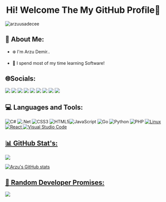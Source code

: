 <h1 align="center">Hi! Welcome The My GitHub Profile👋</h1>
<p align="left"> <img src="https://komarev.com/ghpvc/?username=arzuusadecee&label=Profile%20views&color=0e75b6&style=flat" alt="arzuusadecee" /> </p>

🌵 About Me:
-----------------------------------------
- ❄️ I'm Arzu Demir..

- 🌱 I spend most of my time learning Software!


🌐Socials:
-----------------------------------------


<a href="https://instagram.com/arzuusadecee" target="_blank"><img src="https://img.shields.io/badge/-Instagram-%23E4405F?style=for-the-badge&logo=instagram&logoColor=white" target="_blank"></a>
<a href="https://twitter.com/arzuusadecee" target="_blank"><img src="https://img.shields.io/badge/Twitter-%231DA1F2.svg?style=for-the-badge&logo=Twitter&logoColor=white" target="_blank"></a>
<a href="https://www.linkedin.com/in/arzuusadecee/" target="_blank"><img src="https://img.shields.io/badge/-LinkedIn-%230077B5?style=for-the-badge&logo=linkedin&logoColor=white" target="_blank"></a>
<a href="https://open.spotify.com/user/31finxanuy73c7i3gre5v6g7ht4u"><img src="https://img.shields.io/badge/Spotify-1ED760?style=for-the-badge&logo=spotify&logoColor=white" target="_blank"></a>
<a href="https://medium.com/@arzuusadecee" target="_blank"><img src="https://img.shields.io/badge/Medium-12100E?style=for-the-badge&logo=medium&logoColor=white" target="_blank" /></a>
<a href="https://www.quora.com/profile/Arzu-Demir-13" target="_blank"><img src="https://img.shields.io/badge/Quora-%23B92B27.svg?style=for-the-badge&logo=Quora&logoColor=white" target="_blank"></a>
<a href="https://linktr.ee/arzuusadecee" target="_blank"><img src="https://img.shields.io/badge/linktree-1de9b6?style=for-the-badge&logo=linktree&logoColor=white" target="_blank"></a>
<a href="mailto:arzudmr2008@gmail.com"><img src="https://img.shields.io/badge/-Gmail-%23333?style=for-the-badge&logo=gmail&logoColor=white" target="_blank"></a>
<a href="https://stackoverflow.com/users/arzu-demir" target="blank"><img src="https://img.shields.io/badge/-Stackoverflow-FE7A16?style=for-the-badge&logo=stack-overflow&logoColor=white" target="_blank" /></a>
</p>

💻 Languages and Tools:
-----------------------------------------
![C#](https://img.shields.io/badge/c%23-%23239120.svg?style=for-the-badge&logo=c-sharp&logoColor=white) ![.Net](https://img.shields.io/badge/.NET-5C2D91?style=for-the-badge&logo=.net&logoColor=white) ![CSS3](https://img.shields.io/badge/css3-%231572B6.svg?style=for-the-badge&logo=css3&logoColor=white) ![HTML5](https://img.shields.io/badge/html5-%23E34F26.svg?style=for-the-badge&logo=html5&logoColor=white)![JavaScript](https://img.shields.io/badge/javascript-%23323330.svg?style=for-the-badge&logo=javascript&logoColor=%23F7DF1E)  ![Go](https://img.shields.io/badge/go-%2300ADD8.svg?style=for-the-badge&logo=go&logoColor=white)  ![Python](https://img.shields.io/badge/python-3670A0?style=for-the-badge&logo=python&logoColor=ffdd54) ![PHP](https://img.shields.io/badge/php-%23777BB4.svg?style=for-the-badge&logo=php&logoColor=white) <a href="https://reactjs.org/" target="_blank" rel="noreferrer"> ![Linux](https://img.shields.io/badge/Linux-FCC624?style=for-the-badge&logo=linux&logoColor=black) ![React](https://img.shields.io/badge/react-%2320232a.svg?style=for-the-badge&logo=react&logoColor=%2361DAFB) ![Visual Studio Code](https://img.shields.io/badge/Visual%20Studio%20Code-0078d7.svg?style=for-the-badge&logo=visual-studio-code&logoColor=white) 

📊 GitHub Stat's:
------------------------------------------
![](https://github-readme-stats.vercel.app/api/top-langs/?username=arzuusadecee&theme=bear&hide_border=false&include_all_commits=false&count_private=false&layout=compact)

![Arzu's GitHub stats](https://github-readme-stats.vercel.app/api?username=arzuusadecee&show_icons=true&theme=radical)

🌊 Random Developer Promises:
------------------------------------------
![](https://quotes-github-readme.vercel.app/api?type=horizontal&theme=radical)


